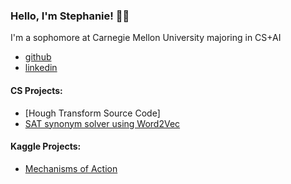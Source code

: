 ### Hello, I'm Stephanie! 👨‍💻
I'm a sophomore at Carnegie Mellon University majoring in CS+AI
- <a href="https://github.com/joshmadakor1">github</a>
- <a href="https://www.linkedin.com/in/stephanie-yang-83958b296/">linkedin</a> </h1>

#### CS Projects:

- [Hough Transform Source Code]
- [SAT synonym solver using Word2Vec](https://github.com/nini-yy/SATsynonymsolver/tree/main)


#### Kaggle Projects:
- [Mechanisms of Action](https://www.kaggle.com/code/stephanieyang17/tabnet-original)



<!--
**joshmadakor1/joshmadakor1** is a ✨ _special_ ✨ repository because its `README.md` (this file) appears on your GitHub profile.

Here are some ideas to get you started:

- 🔭 I’m currently working on ...
- 🌱 I’m currently learning ...
- 👯 I’m looking to collaborate on ...
- 🤔 I’m looking for help with ...
- 💬 Ask me about ...
- 📫 How to reach me: ...
- 😄 Pronouns: ...
- ⚡ Fun fact: ...
-->

<!--
**nini-yy/nini-yy** is a ✨ _special_ ✨ repository because its `README.md` (this file) appears on your GitHub profile.

Here are some ideas to get you started:

- 🔭 I’m currently working on ...
- 🌱 I’m currently learning ...
- 👯 I’m looking to collaborate on ...
- 🤔 I’m looking for help with ...
- 💬 Ask me about ...
- 📫 How to reach me: ...
- 😄 Pronouns: ...
- ⚡ Fun fact: ...
-->
